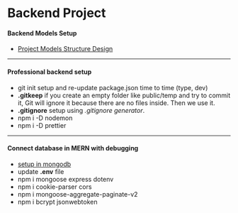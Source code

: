 # Backend Project

#### Backend Models Setup

- [Project Models Structure Design](https://app.eraser.io/workspace/9CN4nZ6OcGmp8GjPxyYf?origin=share)

---
#### Professional backend setup

- git init setup and re-update package.json time to time (type, dev)
- **.gitkeep** if you create an empty folder like public/temp and try to commit it, Git will ignore it because there are no files inside. Then we use it.
- **.gitignore** setup using *.gitignore generator*.
- npm i -D nodemon
- npm i -D prettier

---

#### Connect database in MERN with debugging

- [setup in mongodb](https://youtu.be/w4z8Py-UoNk?si=wVIp5qeE3nDd8SJn)
- update **.env** file
- npm i mongoose express dotenv
- npm i cookie-parser cors
- npm i mongoose-aggregate-paginate-v2
- npm i bcrypt jsonwebtoken
